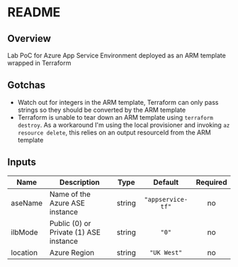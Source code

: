 # README

## Overview

Lab PoC for Azure App Service Environment deployed as an ARM template wrapped in Terraform

## Gotchas

- Watch out for integers in the ARM template, Terraform can only pass strings so they should be converted by the ARM template
- Terraform is unable to tear down an ARM template using `terraform destroy`. As a workaround I'm using the local provisioner and invoking `az resource delete`, this relies on an output resourceId from the ARM template

<!-- BEGINNING OF PRE-COMMIT-TERRAFORM DOCS HOOK -->
## Inputs

| Name | Description | Type | Default | Required |
|------|-------------|:----:|:-----:|:-----:|
| aseName | Name of the Azure ASE instance | string | `"appservice-tf"` | no |
| ilbMode | Public (0) or Private (1) ASE instance | string | `"0"` | no |
| location | Azure Region | string | `"UK West"` | no |

<!-- END OF PRE-COMMIT-TERRAFORM DOCS HOOK -->

